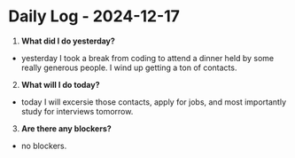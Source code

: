 # Daily Log - 2024-12-17

1. **What did I do yesterday?**

- yesterday I took a break from coding to attend a dinner held by some really generous people. I wind up getting a ton of contacts.

2. **What will I do today?**

- today I will excersie those contacts, apply for jobs, and most importantly study for interviews tomorrow.

3. **Are there any blockers?**

- no blockers.
